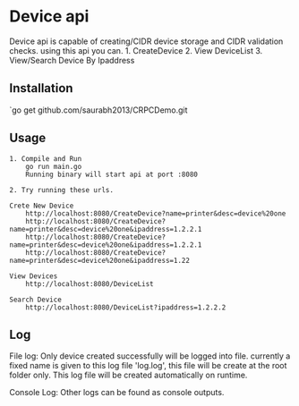 # Device api
Device api is capable of creating/CIDR device storage and CIDR validation checks.
using this api you can. 
	1. CreateDevice
 	2. View DeviceList
	3. View/Search Device By Ipaddress
## Installation

`go get github.com/saurabh2013/CRPCDemo.git

## Usage 

	1. Compile and Run
		go run main.go 
		Running binary will start api at port :8080
		
	2. Try running these urls.

	Crete New Device 
		http://localhost:8080/CreateDevice?name=printer&desc=device%20one
		http://localhost:8080/CreateDevice?name=printer&desc=device%20one&ipaddress=1.2.2.1
		http://localhost:8080/CreateDevice?name=printer&desc=device%20one&ipaddress=1.2.2.1
		http://localhost:8080/CreateDevice?name=printer&desc=device%20one&ipaddress=1.22
	
	View Devices
		http://localhost:8080/DeviceList
	
	Search Device
		http://localhost:8080/DeviceList?ipaddress=1.2.2.2

## Log
File log:
	Only device created successfully will be logged into file. currently a fixed name is given to this log file 'log.log', this file will be create at the root folder only.
	This log file will be created automatically on runtime.
	
Console Log:
	Other logs can be found as console outputs.

 